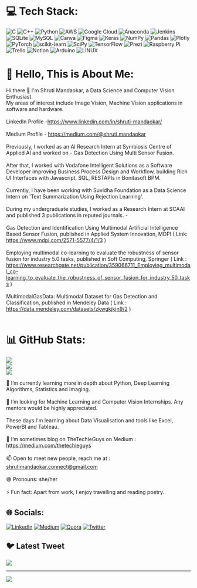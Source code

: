 # 💻 Tech Stack:
![C](https://img.shields.io/badge/c-%2300599C.svg?style=for-the-badge&logo=c&logoColor=white) ![C++](https://img.shields.io/badge/c++-%2300599C.svg?style=for-the-badge&logo=c%2B%2B&logoColor=white) ![Python](https://img.shields.io/badge/python-3670A0?style=for-the-badge&logo=python&logoColor=ffdd54) ![AWS](https://img.shields.io/badge/AWS-%23FF9900.svg?style=for-the-badge&logo=amazon-aws&logoColor=white) ![Google Cloud](https://img.shields.io/badge/Google%20Cloud-%234285F4.svg?style=for-the-badge&logo=google-cloud&logoColor=white) ![Anaconda](https://img.shields.io/badge/Anaconda-%2344A833.svg?style=for-the-badge&logo=anaconda&logoColor=white) ![Jenkins](https://img.shields.io/badge/jenkins-%232C5263.svg?style=for-the-badge&logo=jenkins&logoColor=white) ![SQLite](https://img.shields.io/badge/sqlite-%2307405e.svg?style=for-the-badge&logo=sqlite&logoColor=white) ![MySQL](https://img.shields.io/badge/mysql-%2300f.svg?style=for-the-badge&logo=mysql&logoColor=white) ![Canva](https://img.shields.io/badge/Canva-%2300C4CC.svg?style=for-the-badge&logo=Canva&logoColor=white) 	![Figma](https://img.shields.io/badge/figma-%23F24E1E.svg?style=for-the-badge&logo=figma&logoColor=white) ![Keras](https://img.shields.io/badge/Keras-%23D00000.svg?style=for-the-badge&logo=Keras&logoColor=white) ![NumPy](https://img.shields.io/badge/numpy-%23013243.svg?style=for-the-badge&logo=numpy&logoColor=white) ![Pandas](https://img.shields.io/badge/pandas-%23150458.svg?style=for-the-badge&logo=pandas&logoColor=white) ![Plotly](https://img.shields.io/badge/Plotly-%233F4F75.svg?style=for-the-badge&logo=plotly&logoColor=white) ![PyTorch](https://img.shields.io/badge/PyTorch-%23EE4C2C.svg?style=for-the-badge&logo=PyTorch&logoColor=white) ![scikit-learn](https://img.shields.io/badge/scikit--learn-%23F7931E.svg?style=for-the-badge&logo=scikit-learn&logoColor=white) ![SciPy](https://img.shields.io/badge/SciPy-%230C55A5.svg?style=for-the-badge&logo=scipy&logoColor=%white) ![TensorFlow](https://img.shields.io/badge/TensorFlow-%23FF6F00.svg?style=for-the-badge&logo=TensorFlow&logoColor=white) ![Prezi](https://img.shields.io/badge/Prezi-%23000000.svg?style=for-the-badge&logo=Prezi&logoColor=white) ![Raspberry Pi](https://img.shields.io/badge/-RaspberryPi-C51A4A?style=for-the-badge&logo=Raspberry-Pi) ![Trello](https://img.shields.io/badge/Trello-%23026AA7.svg?style=for-the-badge&logo=Trello&logoColor=white) ![Notion](https://img.shields.io/badge/Notion-%23000000.svg?style=for-the-badge&logo=notion&logoColor=white) ![Arduino](https://img.shields.io/badge/-Arduino-00979D?style=for-the-badge&logo=Arduino&logoColor=white) ![LINUX](https://img.shields.io/badge/Linux-FCC624?style=for-the-badge&logo=linux&logoColor=black)

# 💫 Hello, This is About Me:
Hi there 👋 I'm Shruti Mandaokar, a Data Science and Computer Vision Enthusiast.<br>My areas of interest include Image Vision, Machine Vision applications in software and hardware.<br><br>LinkedIn Profile -https://www.linkedin.com/in/shruti-mandaokar/<br><br>Medium Profile - https://medium.com/@shruti.mandaokar<br><br>Previously, I worked as an AI Research Intern at Symbiosis Centre of Applied AI and worked on - Gas Detection Using Multi Sensor Fusion.<br><br>After that, I worked with Vodafone Intelligent Solutions as a Software Developer improving Business Process Design and Workflow, building Rich UI Interfaces with Javascript, SQL, RESTAPIs in Bonitasoft BPM.<br><br>Currently, I have been working with Suvidha Foundation as a Data Science Intern on 'Text Summarization Using Rejection Learning'.<br><br>During my undergraduate studies, I worked as a Research Intern at SCAAI and published 3 publications in reputed journals. -<br><br>Gas Detection and Identification Using Multimodal Artificial Intelligence Based Sensor Fusion, published in Applied System Innovation, MDPI ( Link: https://www.mdpi.com/2571-5577/4/1/3 )<br><br>Employing multimodal co-learning to evaluate the robustness of sensor fusion for industry 5.0 tasks, published in Soft Computing, Springer ( Link : https://www.researchgate.net/publication/359066711_Employing_multimodal_co-learning_to_evaluate_the_robustness_of_sensor_fusion_for_industry_50_tasks )<br><br>MultimodalGasData: Multimodal Dataset for Gas Detection and Classification, published in Mendeley Data ( Link : https://data.mendeley.com/datasets/zkwgkjkjn9/2 )<br><br>

# 📊 GitHub Stats:
![](https://github-readme-stats.vercel.app/api?username=Shruti2301&theme=dark&hide_border=false&include_all_commits=true&count_private=true)<br/>
![](https://github-readme-streak-stats.herokuapp.com/?user=Shruti2301&theme=dark&hide_border=false)<br/>
![](https://github-readme-stats.vercel.app/api/top-langs/?username=Shruti2301&theme=dark&hide_border=false&include_all_commits=true&count_private=true&layout=compact)

🌱 I’m currently learning more in depth about Python, Deep Learning Algorithms, Statistics and Imaging.<br><br>🤔 I’m looking for Machine Learning and Computer Vision Internships. Any mentors would be highly appreciated.<br><br>These days I'm learning about Data Visualisation and tools like Excel, PowerBI and Tableau.<br><br>🔭 I’m sometimes blog on TheTechieGuys on Medium : https://medium.com/thetechieguys<br><br>📫 Open to meet new people, reach me at : shrutimandaokar.connect@gmail.com<br><br>😄 Pronouns: she/her<br><br>⚡ Fun fact: Apart from work, I enjoy travelling and reading poetry.


## 🌐 Socials:
[![LinkedIn](https://img.shields.io/badge/LinkedIn-%230077B5.svg?logo=linkedin&logoColor=white)](https://linkedin.com/in/shruti-mandaokar) [![Medium](https://img.shields.io/badge/Medium-12100E?logo=medium&logoColor=white)](https://medium.com/@@shruti.mandaokar) [![Quora](https://img.shields.io/badge/Quora-%23B92B27.svg?logo=Quora&logoColor=white)](https://quora.com/profile/Shruti-Mandaokar) [![Twitter](https://img.shields.io/badge/Twitter-%231DA1F2.svg?logo=Twitter&logoColor=white)](https://twitter.com/ShrutiMandaokar) 

## 🐦 Latest Tweet
[![](https://gtce.itsvg.in/api?username=ShrutiMandaokar)](https://github.com/VishwaGauravIn/github-twitter-card-embed)


---
[![](https://visitcount.itsvg.in/api?id=Shruti2301&icon=7&color=0)](https://visitcount.itsvg.in)


